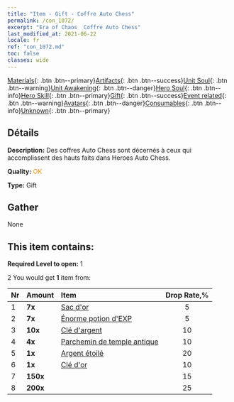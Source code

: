 ```yaml
---
title: "Item - Gift - Coffre Auto Chess"
permalink: /con_1072/
excerpt: "Era of Chaos  Coffre Auto Chess"
last_modified_at: 2021-06-22
locale: fr
ref: "con_1072.md"
toc: false
classes: wide
---
```

 [Materials](/ItemsFR/){: .btn .btn--primary}[Artifacts](/ItemsFR/Artifacts/){: .btn .btn--success}[Unit Soul](/ItemsFR/UnitSoul/){: .btn .btn--warning}[Unit Awakening](/ItemsFR/UnitAwakening/){: .btn .btn--danger}[Hero Soul](/ItemsFR/HeroSoul/){: .btn .btn--info}[Hero Skill](/ItemsFR/HeroSkill/){: .btn .btn--primary}[Gift](/ItemsFR/Gift/){: .btn .btn--success}[Event related](/ItemsFR/Events/){: .btn .btn--warning}[Avatars](/ItemsFR/Avatars/){: .btn .btn--danger}[Consumables](/ItemsFR/Consumables/){: .btn .btn--info}[Unknown](/ItemsFR/Unknown/){: .btn .btn--primary}

## Détails
 **Description:** Des coffres Auto Chess sont décernés à ceux qui accomplissent des hauts faits dans Heroes Auto Chess.

 **Quality:** <span style="color: #FF8C00">OK</span>

 **Type:** Gift

## Gather

  None

## This item contains:

 **Required Level to open:** 1

 2 You would get **1** item  from:

  | Nr | Amount |     Item    | Drop Rate,% |
  |:---|:-------|:------------|:---------:|
  | 1 |  **7x** | [Sac d'or](/ItemsFR/con_714/) | 5 | 
  | 2 |  **7x** | [Énorme potion d'EXP](/ItemsFR/con_703/) | 5 | 
  | 3 |  **10x** | [Clé d'argent](/ItemsFR/con_693/) | 10 | 
  | 4 |  **4x** | [Parchemin de temple antique](/ItemsFR/con_697/) | 10 | 
  | 5 |  **1x** | [Argent étoilé](/ItemsFR/con_969/) | 20 | 
  | 6 |  **1x** | [Clé d'or](/ItemsFR/con_783/) | 10 | 
  | 7 |  **150x** | <i class="fas fa-gem"/> | 15 | 
  | 8 |  **200x** | <i class="fas fa-gem"/> | 25 | 
